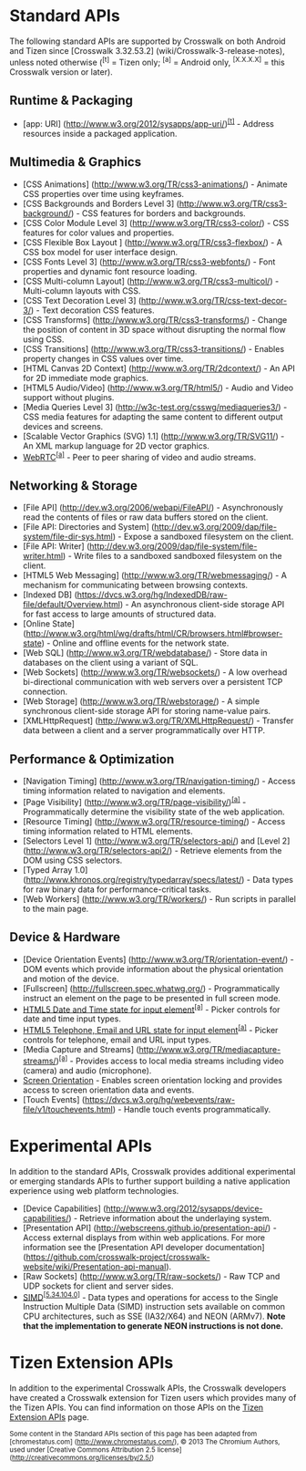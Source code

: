 # Standard APIs

The following standard APIs are supported by Crosswalk on both Android and Tizen since [Crosswalk 3.32.53.2] (wiki/Crosswalk-3-release-notes), unless noted otherwise (<sup id="t">[t]</sup> = Tizen only; <sup id="a">[a]</sup> = Android only, <sup id="v">[X.X.X.X]</sup> = this Crosswalk version or later).

## Runtime & Packaging
* [app: URI] (http://www.w3.org/2012/sysapps/app-uri/)<sup><a href="#t">[t]</a></sup> - Address resources inside a packaged application.

## Multimedia & Graphics
* [CSS Animations] (http://www.w3.org/TR/css3-animations/) - Animate CSS properties over time using keyframes.
* [CSS Backgrounds and Borders Level 3] (http://www.w3.org/TR/css3-background/) - CSS features for borders and backgrounds.
* [CSS Color Module Level 3] (http://www.w3.org/TR/css3-color/) - CSS features for color values and properties.
* [CSS Flexible Box Layout ] (http://www.w3.org/TR/css3-flexbox/) - A CSS box model for user interface design.
* [CSS Fonts Level 3] (http://www.w3.org/TR/css3-webfonts/) - Font properties and dynamic font resource loading.
* [CSS Multi-column Layout] (http://www.w3.org/TR/css3-multicol/) - Multi-column layouts with CSS.
* [CSS Text Decoration Level 3] (http://www.w3.org/TR/css-text-decor-3/) - Text decoration CSS features.
* [CSS Transforms] (http://www.w3.org/TR/css3-transforms/) - Change the position of content in 3D space without disrupting the normal flow using CSS.
* [CSS Transitions] (http://www.w3.org/TR/css3-transitions/) - Enables property changes in CSS values over time.
* [HTML Canvas 2D Context] (http://www.w3.org/TR/2dcontext/) - An API for 2D immediate mode graphics.
* [HTML5 Audio/Video] (http://www.w3.org/TR/html5/) - Audio and Video support without plugins.
* [Media Queries Level 3] (http://w3c-test.org/csswg/mediaqueries3/) - CSS media features for adapting the same content to different output devices and screens.
* [Scalable Vector Graphics (SVG) 1.1] (http://www.w3.org/TR/SVG11/) - An XML markup language for 2D vector graphics.
* [WebRTC](http://www.w3.org/TR/webrtc/)<sup><a href="#a">[a]</a></sup> - Peer to peer sharing of video and audio streams.

## Networking & Storage
* [File API] (http://dev.w3.org/2006/webapi/FileAPI/) - Asynchronously read the contents of files or raw data buffers stored on the client.
* [File API: Directories and System] (http://dev.w3.org/2009/dap/file-system/file-dir-sys.html) - Expose a sandboxed filesystem on the client.
* [File API: Writer] (http://dev.w3.org/2009/dap/file-system/file-writer.html) - Write files to a sandboxed sandboxed filesystem on the client.
* [HTML5 Web Messaging] (http://www.w3.org/TR/webmessaging/) - A mechanism for communicating between browsing contexts.
* [Indexed DB] (https://dvcs.w3.org/hg/IndexedDB/raw-file/default/Overview.html) - An asynchronous client-side storage API for fast access to large amounts of structured data.
* [Online State] (http://www.w3.org/html/wg/drafts/html/CR/browsers.html#browser-state) - Online and offline events for the network state.
* [Web SQL] (http://www.w3.org/TR/webdatabase/) - Store data in databases on the client using a variant of SQL.
* [Web Sockets] (http://www.w3.org/TR/websockets/) - A low overhead bi-directional communication with web servers over a persistent TCP connection.
* [Web Storage] (http://www.w3.org/TR/webstorage/) - A simple synchronous client-side storage API for storing name-value pairs.
* [XMLHttpRequest] (http://www.w3.org/TR/XMLHttpRequest/) - Transfer data between a client and a server programmatically over HTTP.

## Performance & Optimization
* [Navigation Timing] (http://www.w3.org/TR/navigation-timing/) - Access timing information related to navigation and elements.
* [Page Visibility] (http://www.w3.org/TR/page-visibility/)<sup><a href="#a">[a]</a></sup> - Programmatically determine the visibility state of the web application.
* [Resource Timing] (http://www.w3.org/TR/resource-timing/) - Access timing information related to HTML elements.
* [Selectors Level 1] (http://www.w3.org/TR/selectors-api/) and [Level 2] (http://www.w3.org/TR/selectors-api2/) - Retrieve elements from the DOM using CSS selectors.
* [Typed Array 1.0] (http://www.khronos.org/registry/typedarray/specs/latest/) - Data types for raw binary data for performance-critical tasks.
* [Web Workers] (http://www.w3.org/TR/workers/) - Run scripts in parallel to the main page.

## Device & Hardware
* [Device Orientation Events] (http://www.w3.org/TR/orientation-event/) - DOM events which provide information about the physical orientation and motion of the device.
* [Fullscreen] (http://fullscreen.spec.whatwg.org/) - Programmatically instruct an element on the page to be presented in full screen mode.
* <a href="http://www.w3.org/TR/html5/forms.html#date-and-time-state-(type=datetime)">HTML5 Date and Time state for input element</a><sup><a href="#a">[a]</a></sup> - Picker controls for date and time input types.
*  <a href="http://www.w3.org/TR/html5/forms.html#telephone-state-(type=tel)">HTML5 Telephone, Email and URL state for input element</a><sup><a href="#a">[a]</a></sup> - Picker controls for telephone, email and URL input types.
* [Media Capture and Streams] (http://www.w3.org/TR/mediacapture-streams/)<sup><a href="#a">[a]</a></sup> - Provides access to local media streams including video (camera) and audio (microphone).
* [Screen Orientation](http://www.w3.org/TR/screen-orientation/) - Enables screen orientation locking and provides access to screen orientation data and events.
* [Touch Events] (https://dvcs.w3.org/hg/webevents/raw-file/v1/touchevents.html) - Handle touch events programmatically.

# Experimental APIs

In addition to the standard APIs, Crosswalk provides additional experimental or emerging standards APIs to further support building a native application experience using web platform technologies.

* [Device Capabilities] (http://www.w3.org/2012/sysapps/device-capabilities/) - Retrieve information about the underlaying system.
* [Presentation API] (http://webscreens.github.io/presentation-api/) - Access external displays from within web applications. For more information see the [Presentation API developer documentation] (https://github.com/crosswalk-project/crosswalk-website/wiki/Presentation-api-manual).
* [Raw Sockets] (http://www.w3.org/TR/raw-sockets/) - Raw TCP and UDP sockets for client and server sides.
* [SIMD](https://github.com/johnmccutchan/ecmascript_simd)<sup><a href="#v">[5.34.104.0]</a></sup> - Data types and operations for access to the Single Instruction Multiple Data (SIMD) instruction sets available on common CPU architectures, such as SSE (IA32/X64) and NEON (ARMv7). **Note that the implementation to generate NEON instructions is not done.**

# Tizen Extension APIs

In addition to the experimental Crosswalk APIs, the Crosswalk developers have created
a Crosswalk extension for Tizen users which provides many of the Tizen
APIs. You can find information on those APIs on the [Tizen Extension APIs](https://github.com/crosswalk-project/tizen-extensions-crosswalk/wiki/APIs) page.

<small>Some content in the Standard APIs section of this page has been adapted from [chromestatus.com] (http://www.chromestatus.com/), &copy; 2013 The Chromium Authors, used under [Creative Commons Attribution 2.5 license] (http://creativecommons.org/licenses/by/2.5/)</small>
